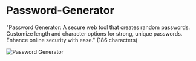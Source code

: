 # Password-Generator
"Password Generator: A secure web tool that creates random passwords. Customize length and character options for strong, unique passwords. Enhance online security with ease." (186 characters)

![Password Generator](https://github.com/thekirankumarv/Password-Generator/assets/98585389/21e48461-a015-485c-b3bf-e14090785f52)
